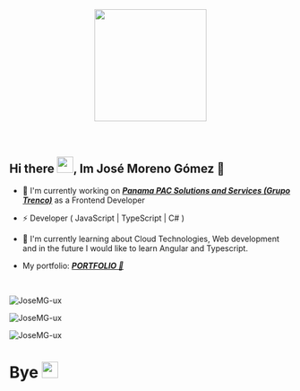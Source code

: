<html>
<head>
<link rel="stylesheet" href="./css/style.css">
</head>

<body>
<div align="center">
  <div align="center">
    <img src="https://media.giphy.com/media/scZPhLqaVOM1qG4lT9/giphy.gif" width="200"/>
  </div>
  </br>
</div>

</html>

</br>

### <h2> **Hi there <img src="https://github.com/TheDudeThatCode/TheDudeThatCode/blob/master/Assets/Hi.gif" width="29px">, Im José Moreno Gómez** 🚀</h2>



- 🤖 I'm currently working on ***[Panama PAC Solutions and Services (Grupo Trenco)](http://52.226.230.241/)*** as a Frontend Developer

- ⚡ Developer ( JavaScript | TypeScript | C# )

- 🤔 I'm currently learning about Cloud Technologies, Web development and in the future I would like to learn Angular and Typescript.

- My portfolio: ***[PORTFOLIO 🚀](https://josemg-ux.github.io/myportfolio/)***

</br>

<div>

<p>&nbsp;<img align="left" src="https://github-readme-stats.vercel.app/api?username=JoseMG-ux&show_icons=true&theme=radical&count_private=true&hide_border=true&include_all_commits=true$text_bold=true&show_owner=true)](https://github.com/anuraghazra/github-readme-stats&" alt="JoseMG-ux" /></p>

<p><img align="center" class="MostLanguages" src="https://github-readme-stats.vercel.app/api/top-langs/?username=JoseMG-ux&layout=compact&theme=radical&hide_border=true" alt="JoseMG-ux" /></p>

<p><img align="center" src="https://streak-stats.demolab.com?user=JoseMG-ux&theme=horizon&hide_border=true)](https://git.io/streak-stats" alt="JoseMG-ux" /></p>


### <h1> **Bye** <img src="https://github.com/TheDudeThatCode/TheDudeThatCode/blob/master/Assets/powerup.gif" width="29px">  </h1>

</body>
